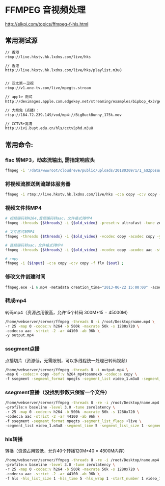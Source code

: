 # FFMPEG 音视频处理

http://elkpi.com/topics/ffmpeg-f-hls.html

## 常用测试源

```cmd
// 香港
rtmp://live.hkstv.hk.lxdns.com/live/hks

// 香港
http://live.hkstv.hk.lxdns.com/live/hks/playlist.m3u8


// 亚太第一卫视 
rtmp://v1.one-tv.com/live/mpegts.stream

// apple 测试
http://devimages.apple.com.edgekey.net/streaming/examples/bipbop_4x3/gear2/prog_index.m3u8

// 大熊兔（点播）：
rtsp://184.72.239.149/vod/mp4://BigBuckBunny_175k.mov

// CCTV5+高清
http://ivi.bupt.edu.cn/hls/cctv5phd.m3u8

```

## 常用命令:

### flac 转MP3，动态流输出, 需指定响应头

```bash
ffmpeg -i '/data/wwwroot/cloudreve/public/uploads/20180309/1/1_aQ2p6suw.flac' -map 0:0 -v 0 -ab 128k -f mp3 -  
```

### 将视频流推送到流媒体服务器

```bash
ffmpeg -i rtmp://live.hkstv.hk.lxdns.com/live/hks -c:a copy -c:v copy -f flv rtmp://192.168.17.229:5080/oflaDemo/2
```

### 视频文件转MP4

```bash
# 视频编码转H264,音频编码转aac，文件格式转MP4
ffmpeg -threads {$threads} -i {$old_video} -preset:v ultrafast -tune zerolatency -codec:v h264 -codec:a aac -strict -2 -y {$new_video};

# 文件格式转MP4
ffmpeg -threads {$threads} -i {$old_video} -vcodec copy -acodec copy -y {$new_video} ;

# 音频编码转aac，文件格式转MP4
ffmpeg -threads {$threads} -i {$old_video} -vcodec copy -acodec aac -strict -2 -y {$new_video} ;

# copy 
ffmpeg -i {$input} -c:a copy -c:v copy -f flv {$out} ;
```

### 修改文件创建时间

```php
ffmpeg.exe -i 6.mp4 -metadata creation_time="2013-06-22 15:00:00" -acodec copy -vcodec copy output.mp4
```

### 转成mp4 

转码mp4（资源占用很高，允许15个转码 300M*15 = 45000M）

```bash
/home/webserver/server/ffmpeg -threads 8 -i /root/Desktop/name.mp4 \
-r 25 -map 0 -codec:v h264 -b 500k -maxrate 50k -s 1280x720 \
-codec:a aac -strict -2 -ar 44100 -ab 96k \
-y output.mp4
```

### ssegment点播   

点播切片（资源低，无需限制，可以多线程统一处理已转码视频）

```bash
/home/webserver/server/ffmpeg -threads 8 -i output.mp4 \
-map 0 -codec:v copy -bsf:v h264_mp4toannexb -codec:a copy \
-f ssegment -segment_format mpegts -segment_list video_1.m3u8 -segment_time 15 video_1_%04d.ts
```

### ssegment直播（没找到参数只保留一个文件）

```bash
/home/webserver/server/ffmpeg -threads 8 -re -i /root/Desktop/name.mp4 \
-profile:v baseline -level 3.0 -tune zerolatency \
-r 25 -map 0 -codec:v h264 -b 500k -maxrate 50k -s 1280x720 \
-codec:a aac -strict -2 -ar 44100 -ab 96k \
-f ssegment -segment_format mpegts -segment_list_flags +live \
-segment_list video_1.m3u8 -segment_time 5 -segment_list_size 1 -segment_size 1 video_1_%04d.ts
```

### hls转播       

转播（资源占用较低，允许40个转播120M*40 = 4800M内存）

```bash
/home/webserver/server/ffmpeg -threads 8 -re -i /root/Desktop/name.mp4 \
-profile:v baseline -level 3.0 -tune zerolatency \
-r 25 -map 0 -codec:v h264 -b 500k -maxrate 50k -s 1280x720 \
-codec:a aac -strict -2 -ar 44100 -ab 96k \
-f hls -hls_list_size 1 -hls_time 5 -hls_wrap 1 -start_number 1 video_1.m3u8
```